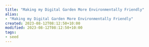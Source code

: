 ```yaml
---
title: "Making my Digital Garden More Environmentally Friendly"
alias:
- "Making my Digital Garden More Environmentally Friendly"
created: 2023-08-12T08:12:50+10:00
modified: 2023-08-12T08:12:50+10:00
tags:
- seed
---
```


